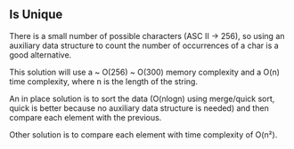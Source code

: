 ## Is Unique

There is a small number of possible characters (ASC II -> 256), so using an auxiliary data structure to count the number
of occurrences of a char is a good alternative.

This solution will use a ~ O(256) ~ O(300) memory complexity and a O(n) time complexity, where n is the length of the string.

An in place solution is to sort the data (O(nlogn) using merge/quick sort, quick is better because no auxiliary data
structure is needed) and then compare each element with the previous.

Other solution is to compare each element with time complexity of O(n²).
